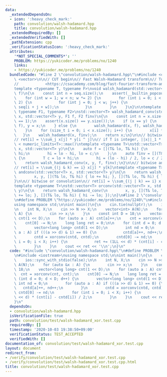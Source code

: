 ```yaml
---
data:
  _extendedDependsOn:
  - icon: ':heavy_check_mark:'
    path: convolution/walsh-hadamard.hpp
    title: convolution/walsh-hadamard.hpp
  _extendedRequiredBy: []
  _extendedVerifiedWith: []
  _pathExtension: cpp
  _verificationStatusIcon: ':heavy_check_mark:'
  attributes:
    '*NOT_SPECIAL_COMMENTS*': ''
    PROBLEM: https://yukicoder.me/problems/no/1240
    links:
    - https://yukicoder.me/problems/no/1240
  bundledCode: "#line 2 \"convolution/walsh-hadamard.hpp\"\n#include <cassert>\n#include\
    \ <vector>\n\n// CUT begin\n// Fast Walsh-Hadamard transform\n// Tutorials: <https://codeforces.com/blog/entry/71899>\n\
    //            <https://csacademy.com/blog/fast-fourier-transform-and-variations-of-it>\n\
    template <typename T, typename F>\nvoid walsh_hadamard(std::vector<T>& seq, F\
    \ f)\n{\n    const int n = seq.size();\n    assert(__builtin_popcount(n) == 1);\n\
    \    for (int w = 1; w < n; w *= 2) {\n        for (int i = 0; i < n; i += w *\
    \ 2) {\n            for (int j = 0; j < w; j++) {\n                f(seq[i + j],\
    \ seq[i + j + w]);\n            }\n        }\n    }\n}\n\ntemplate <typename T,\
    \ typename F1, typename F2>\nstd::vector<T> walsh_hadamard_conv(std::vector<T>\
    \ x, std::vector<T> y, F1 f, F2 finv)\n{\n    const int n = x.size();\n    assert(__builtin_popcount(n)\
    \ == 1);\n    assert(x.size() == y.size());\n    if (x == y) {\n        walsh_hadamard(x,\
    \ f), y = x;\n    } else {\n        walsh_hadamard(x, f), walsh_hadamard(y, f);\n\
    \    }\n    for (size_t i = 0; i < x.size(); i++) {\n        x[i] *= y[i];\n \
    \   }\n    walsh_hadamard(x, finv);\n    return x;\n}\n\n// bitwise xor convolution\n\
    // ret[i] = \\sum_j x[j] * y[i ^ j]\n// if T is integer, ||x||_1 * ||y||_1 * 2\
    \ < numeric_limits<T>::max()\ntemplate <typename T>\nstd::vector<T> xorconv(std::vector<T>\
    \ x, std::vector<T> y)\n{\n    auto f = [](T& lo, T& hi) {\n        T c = lo +\
    \ hi;\n        hi = lo - hi, lo = c;\n    };\n    auto finv = [](T& lo, T& hi)\
    \ {\n        T c = lo + hi;\n        hi = (lo - hi) / 2, lo = c / 2;\n    };\n\
    \    return walsh_hadamard_conv(x, y, f, finv);\n}\n\n// bitwise and conolution\n\
    // ret[i] = \\sum_{(j & k) == i} x[j] * y[k]\ntemplate <typename T>\nstd::vector<T>\
    \ andconv(std::vector<T> x, std::vector<T> y)\n{\n    return walsh_hadamard_conv(\n\
    \        x, y, [](T& lo, T& hi) { lo += hi; }, [](T& lo, T& hi) { lo -= hi; });\n\
    }\n\n// bitwise or convolution\n// ret[i] = \\sum_{(j | k) == i} x[j] * y[k]\n\
    template <typename T>\nstd::vector<T> orconv(std::vector<T> x, std::vector<T>\
    \ y)\n{\n    return walsh_hadamard_conv(\n        x, y, [](T& lo, T& hi) { hi\
    \ += lo; }, [](T& lo, T& hi) { hi -= lo; });\n}\n#line 2 \"convolution/test/walsh-hadamard_xor.test.cpp\"\
    \n#define PROBLEM \"https://yukicoder.me/problems/no/1240\"\n#include <iostream>\n\
    using namespace std;\n\nint main()\n{\n    cin.tie(nullptr);\n    ios::sync_with_stdio(false);\n\
    \n    int N, X;\n    cin >> N >> X;\n    vector<int> A(N);\n    for (auto &x :\
    \ A) {\n        cin >> x;\n    }\n    const int D = 18;\n    vector<long long>\
    \ cnt(1 << D);\n    for (auto a : A) cnt[a]++;\n    cnt = xorconv(cnt, cnt);\n\
    \    cnt[0] -= N;\n    long long ret = 0;\n\n    for (int d = 0; d < D; d++) {\n\
    \        vector<long long> cntd(1 << D);\n        int nd = 0;\n        for (auto\
    \ a : A) if (((a >> d) & 1) == 0) {\n            cntd[a]++, nd++;\n        }\n\
    \        cntd = xorconv(cntd, cntd);\n        cntd[0] -= nd;\n        for (int\
    \ i = 0; i < X; i++) {\n            ret += (1LL << d) * (cnt[i] - cntd[i]) / 2;\n\
    \        }\n    }\n    cout << ret << '\\n';\n}\n"
  code: "#include \"convolution/walsh-hadamard.hpp\"\n#define PROBLEM \"https://yukicoder.me/problems/no/1240\"\
    \n#include <iostream>\nusing namespace std;\n\nint main()\n{\n    cin.tie(nullptr);\n\
    \    ios::sync_with_stdio(false);\n\n    int N, X;\n    cin >> N >> X;\n    vector<int>\
    \ A(N);\n    for (auto &x : A) {\n        cin >> x;\n    }\n    const int D =\
    \ 18;\n    vector<long long> cnt(1 << D);\n    for (auto a : A) cnt[a]++;\n  \
    \  cnt = xorconv(cnt, cnt);\n    cnt[0] -= N;\n    long long ret = 0;\n\n    for\
    \ (int d = 0; d < D; d++) {\n        vector<long long> cntd(1 << D);\n       \
    \ int nd = 0;\n        for (auto a : A) if (((a >> d) & 1) == 0) {\n         \
    \   cntd[a]++, nd++;\n        }\n        cntd = xorconv(cntd, cntd);\n       \
    \ cntd[0] -= nd;\n        for (int i = 0; i < X; i++) {\n            ret += (1LL\
    \ << d) * (cnt[i] - cntd[i]) / 2;\n        }\n    }\n    cout << ret << '\\n';\n\
    }\n"
  dependsOn:
  - convolution/walsh-hadamard.hpp
  isVerificationFile: true
  path: convolution/test/walsh-hadamard_xor.test.cpp
  requiredBy: []
  timestamp: '2020-10-03 19:38:50+09:00'
  verificationStatus: TEST_ACCEPTED
  verifiedWith: []
documentation_of: convolution/test/walsh-hadamard_xor.test.cpp
layout: document
redirect_from:
- /verify/convolution/test/walsh-hadamard_xor.test.cpp
- /verify/convolution/test/walsh-hadamard_xor.test.cpp.html
title: convolution/test/walsh-hadamard_xor.test.cpp
---
```

